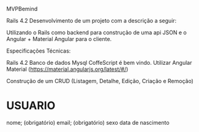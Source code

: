MVPBemind 

Rails 4.2
Desenvolvimento de um projeto com a descrição a seguir:

Utilizando o Rails como backend para construção de uma api JSON e o Angular + Material Angular para o cliente.

Especificações Técnicas:

Rails 4.2 Banco de dados Mysql CoffeScript é bem vindo. Utilizar Angular Material (https://material.angularjs.org/latest/#/)

Construção de um CRUD (Listagem, Detalhe, Edição, Criação e Remoção)

# USUARIO

nome; (obrigatório)
email; (obrigatório)
sexo
data de nascimento
